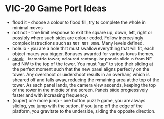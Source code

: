 # VIC-20 Game Port Ideas

* flood it - choose a colour to flood fill, try to complete the whole in minimal
  moves
* not not - time limit response to exit the square up, down, left, right or
  possibly where such sides are colour coded. Follow increasingly complex
  instructions such as `NOT NOT DOWN`. Many levels defined.
* hole.io - you are a hole that must swallow everything that will fit, each
  object makes you bigger. Bonuses awarded for various focus themes.
* [stack](https://www.ketchappgames.com/game-stack) - isometric tower, coloured
  rectangular panels slide in from NE and NW to the top of the tower. You must
  "tap" to stop their sliding at the perfect moment such that the new panel aligns
  perfectly on the tower. Any overshoot or undershoot results in an overhang which
  is sheared off and falls away, reducing the remaining area at the top of the
  tower. As each panel lands, the camera view ascends, keeping the top of the
  tower in the middle of the screen. Panels slide progressively faster and with
  increasing frequency.
* (super) one more jump - one button puzzle game, you are always sliding, you
  jump with the button, if you jump off the edge of the platform, you gravitate to
  the underside, sliding the opposite direction.
